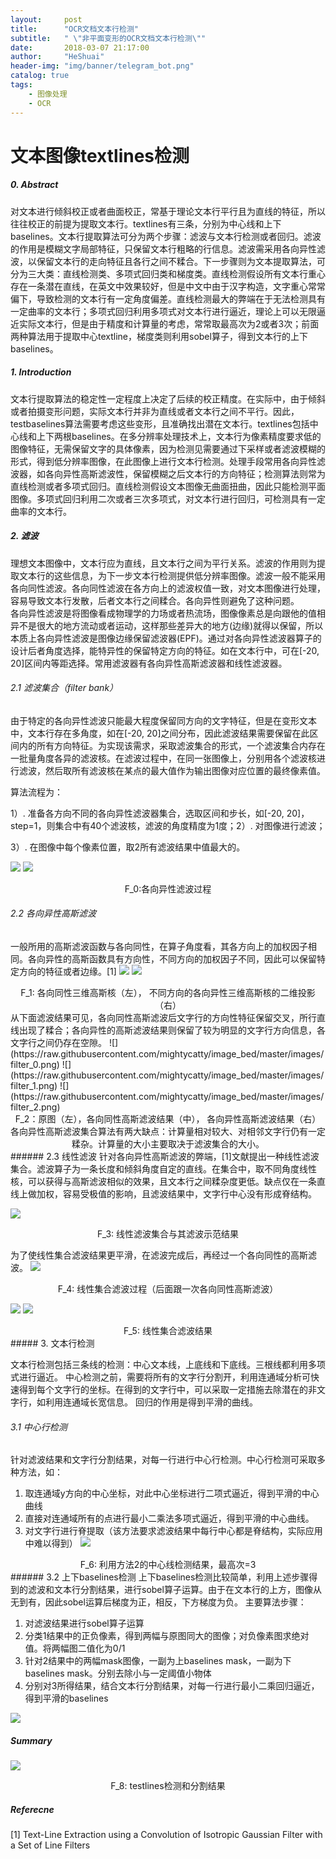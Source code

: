 ```yaml
---
layout:     post
title:      "OCR文档文本行检测"
subtitle:   " \"非平面变形的OCR文档文本行检测\""
date:       2018-03-07 21:17:00
author:     "HeShuai"
header-img: "img/banner/telegram_bot.png"
catalog: true
tags:
    - 图像处理
    - OCR
---
```

<head>
    <script src="https://cdn.mathjax.org/mathjax/latest/MathJax.js?config=TeX-AMS-MML_HTMLorMML" type="text/javascript"></script>
    <script type="text/x-mathjax-config">
        MathJax.Hub.Config({
            tex2jax: {
            skipTags: ['script', 'noscript', 'style', 'textarea', 'pre'],
            inlineMath: [['$','$']]
            }
        });
    </script>
</head>

# 文本图像textlines检测

##### 0. Abstract       

 对文本进行倾斜校正或者曲面校正，常基于理论文本行平行且为直线的特征，所以往往校正的前提为提取文本行。textlines有三条，分别为中心线和上下baselines。文本行提取算法可分为两个步骤：滤波与文本行检测或者回归。滤波的作用是模糊文字局部特征，只保留文本行粗略的行信息。滤波需采用各向异性滤波，以保留文本行的走向特征且各行之间不糅合。下一步骤则为文本提取算法，可分为三大类：直线检测类、多项式回归类和梯度类。直线检测假设所有文本行重心存在一条潜在直线，在英文中效果较好，但是中文中由于汉字构造，文字重心常常偏下，导致检测的文本行有一定角度偏差。直线检测最大的弊端在于无法检测具有一定曲率的文本行；多项式回归利用多项式对文本行进行逼近，理论上可以无限逼近实际文本行，但是由于精度和计算量的考虑，常常取最高次为2或者3次；前面两种算法用于提取中心textline，梯度类则利用sobel算子，得到文本行的上下baselines。

##### 1. Introduction

文本行提取算法的稳定性一定程度上决定了后续的校正精度。在实际中，由于倾斜或者拍摄变形问题，实际文本行并非为直线或者文本行之间不平行。因此，testbaselines算法需要考虑这些变形，且准确找出潜在文本行。textlines包括中心线和上下两根baselines。在多分辨率处理技术上，文本行为像素精度要求低的图像特征，无需保留文字的具体像素，因为检测见需要通过下采样或者滤波模糊的形式，得到低分辨率图像，在此图像上进行文本行检测。处理手段常用各向异性滤波器，如各向异性高斯滤波性，保留模糊之后文本行的方向特征；检测算法则常为直线检测或者多项式回归。直线检测假设文本图像无曲面扭曲，因此只能检测平面图像。多项式回归利用二次或者三次多项式，对文本行进行回归，可检测具有一定曲率的文本行。

##### 2. 滤波

理想文本图像中，文本行应为直线，且文本行之间为平行关系。滤波的作用则为提取文本行的这些信息，为下一步文本行检测提供低分辨率图像。滤波一般不能采用各向同性滤波。各向同性滤波在各方向上的滤波权值一致，对文本图像进行处理，容易导致文本行发散，后者文本行之间糅合。各向异性则避免了这种问题。      
各向异性滤波是将图像看成物理学的力场或者热流场，图像像素总是向跟他的值相异不是很大的地方流动或者运动，这样那些差异大的地方(边缘)就得以保留，所以本质上各向异性滤波是图像边缘保留滤波器(EPF)。通过对各向异性滤波器算子的设计后者角度选择，能特异性的保留特定方向的特征。如在文本行中，可在[-20, 20]区间内等距选择。常用滤波器有各向异性高斯滤波器和线性滤波器。
###### 2.1  滤波集合（filter bank）
由于特定的各向异性滤波只能最大程度保留同方向的文字特征，但是在变形文本中，文本行存在多角度，如在[-20, 20]之间分布，因此滤波结果需要保留在此区间内的所有方向特征。为实现该需求，采取滤波集合的形式，一个滤波集合内存在一批量角度各异的滤波核。在滤波过程中，在同一张图像上，分别用各个滤波核进行滤波，然后取所有滤波核在某点的最大值作为输出图像对应位置的最终像素值。    

算法流程为：                     

1）. 准备各方向不同的各向异性滤波器集合，选取区间和步长，如[-20, 20]，step=1，则集合中有40个滤波核，滤波的角度精度为1度；2）. 对图像进行滤波；

3）. 在图像中每个像素位置，取2所有滤波结果中值最大的。

![](https://raw.githubusercontent.com/mightycatty/image_bed/master/images/%E5%90%84%E5%90%91%E5%BC%82%E6%80%A7%E6%BB%A4%E6%B3%A2_0.png)
![](https://raw.githubusercontent.com/mightycatty/image_bed/master/images/%E5%90%84%E5%90%91%E5%BC%82%E6%80%A7%E6%BB%A4%E6%B3%A2_2.png)

<center>
    F_0:各向异性滤波过程
</center>

###### 2.2 各向异性高斯滤波

一般所用的高斯滤波函数与各向同性，在算子角度看，其各方向上的加权因子相同。各向异性的高斯函数具有方向性，不同方向的加权因子不同，因此可以保留特定方向的特征或者边缘。[1]
![](https://raw.githubusercontent.com/mightycatty/image_bed/master/images/%E5%90%84%E5%BC%82%E9%AB%98%E6%96%AF_0.jpg)
![](https://raw.githubusercontent.com/mightycatty/image_bed/master/images/%E5%90%84%E5%BC%82%E9%AB%98%E6%96%AF_1.png)

<center>
F_1: 各向同性三维高斯核（左）， 不同方向的各向异性三维高斯核的二维投影（右）
</center>
从下面滤波结果可见，各向同性高斯滤波后文字行的方向性特征保留交叉，所行直线出现了糅合；各向异性的高斯滤波结果则保留了较为明显的文字行方向信息，各文字行之间仍存在空隙。
![](https://raw.githubusercontent.com/mightycatty/image_bed/master/images/filter_0.png)
![](https://raw.githubusercontent.com/mightycatty/image_bed/master/images/filter_1.png)
![](https://raw.githubusercontent.com/mightycatty/image_bed/master/images/filter_2.png)

<center>
    F_2：原图（左），各向同性高斯滤波结果（中）， 各向异性高斯滤波结果（右）
    各向异性高斯滤波集合算法有两大缺点：计算量相对较大、对相邻文字行仍有一定糅杂。计算量的大小主要取决于滤波集合的大小。
</center>
###### 2.3 线性滤波
针对各向异性高斯滤波的弊端，[1]文献提出一种线性滤波集合。滤波算子为一条长度和倾斜角度自定的直线。在集合中，取不同角度线性核，可以获得与高斯滤波相似的效果，且文本行之间糅杂度更低。缺点仅在一条直线上做加权，容易受极值的影响，且滤波结果中，文字行中心没有形成脊结构。

![](https://raw.githubusercontent.com/mightycatty/image_bed/master/images/%E7%BA%BF%E6%80%A7%E6%BB%A4%E6%B3%A2_0.png)

<center>
F_3: 线性滤波集合与其滤波示范结果
</center>

为了使线性集合滤波结果更平滑，在滤波完成后，再经过一个各向同性的高斯滤波。
![](https://raw.githubusercontent.com/mightycatty/image_bed/master/images/%E7%BA%BF%E6%80%A7_1.png)
<center>
F_4: 线性集合滤波过程（后面跟一次各向同性高斯滤波）
</center>

![](https://raw.githubusercontent.com/mightycatty/image_bed/master/images/textline_result_0.png)
![](https://raw.githubusercontent.com/mightycatty/image_bed/master/images/textline_result_1.png)
<center>
F_5: 线性集合滤波结果
</center>
##### 3. 文本行检测

文本行检测包括三条线的检测：中心文本线，上底线和下底线。三根线都利用多项式进行逼近。
中心检测之前，需要将所有的文字行分割开，利用连通域分析可快速得到每个文字行的坐标。在得到的文字行中，可以采取一定措施去除潜在的非文字行，如利用连通域长宽信息。
回归的作用是得到平滑的曲线。

###### 3.1 中心行检测
针对滤波结果和文字行分割结果，对每一行进行中心行检测。中心行检测可采取多种方法，如：

1. 取连通域y方向的中心坐标，对此中心坐标进行二项式逼近，得到平滑的中心曲线
2. 直接对连通域所有的点进行最小二乘法多项式逼近，得到平滑的中心曲线。
3. 对文字行进行脊提取（该方法要求滤波结果中每行中心都是脊结构，实际应用中难以得到）
![](https://raw.githubusercontent.com/mightycatty/image_bed/master/images/20190923195946.png)
<center>
F_6: 利用方法2的中心线检测结果，最高次=3
</center>
###### 3.2 上下baselines检测
上下baselines检测比较简单，利用上述步骤得到的滤波和文本行分割结果，进行sobel算子运算。由于在文本行的上方，图像从无到有，因此sobel运算后梯度为正，相反，下方梯度为负。
主要算法步骤：

1. 对滤波结果进行sobel算子运算
2. 分类1结果中的正负像素，得到两幅与原图同大的图像；对负像素图求绝对值。将两幅图二值化为0/1
3. 针对2结果中的两幅mask图像，一副为上baselines mask，一副为下baselines mask。分别去除小与一定阈值小物体
4. 分别对3所得结果，结合文本行分割结果，对每一行进行最小二乘回归逼近，得到平滑的baselines

![](https://raw.githubusercontent.com/mightycatty/image_bed/master/images/baselines.png)

##### Summary

![](https://raw.githubusercontent.com/mightycatty/image_bed/master/images/textline_detection_summary.png)

<center>
    F_8: testlines检测和分割结果
</center>

##### Referecne

[1] Text-Line Extraction using a Convolution of Isotropic Gaussian Filter with a Set of Line Filters